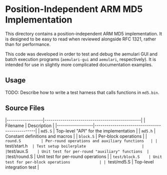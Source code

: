 # Position-Independent ARM MD5 Implementation

This directory contains a position-independent ARM MD5 implementation.
It is designed to be easy to read when reviewed alongside RFC 1321, rather
than for performance. 

This code was developed in order to test and debug the aemulari GUI and batch
execution programs (`aemulari-gui` and `aemulari`, respectively). It is 
intended for use in slightly more complicated documentation examples.

## Usage

TODO: Describe how to write a test harness that calls functions in `md5.bin`.

## Source Files

|------------------|------------------------------------------------|
| Filename         | Description                                    |
|------------------|------------------------------------------------|
| `md5.S`          | Top-level "API" for the implementation         |
| `md5.h`          | Constant definitions and macros                |
| `block.S`        | Per-block operations                           |
| `round.S         | Per-round operations and auxiliary functions   |
| `test/start.h`   | Test setup boilerplate                         |
| `test/aux.S`     | Unit test for per-round "auxiliary" functions  |
| `test/round.S    | Unit test for per-round operations             |
| `test/block.S    | Unit test for per-block operations             |
| `test/md5.S      | Top-level integration test                     |
